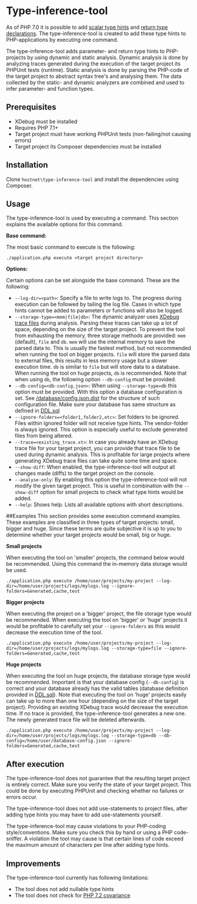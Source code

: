 # Type-inference-tool
As of PHP 7.0 it is possible to add [scalar type hints](https://wiki.php.net/rfc/scalar_type_hints) and
[return type declarations](https://wiki.php.net/rfc/return_types). The type-inference-tool is created to add these
type hints to PHP-applications by executing one command.

The type-inference-tool adds parameter- and return type hints to PHP-projects by using dynamic and static analysis.
Dynamic analysis is done by analyzing traces generated during the execution of the target project its PHPUnit tests
(runtime). Static analysis is done by parsing the PHP-code of the target project to abstract syntax tree's and
analysing them. The data collected by the static- and dynamic analyzers are combined and used to infer parameter-
and function types.


## Prerequisites
* XDebug must be installed
* Requires PHP 7.1+
* Target project must have working PHPUnit tests (non-failing/not causing errors)
* Target project its Composer dependencies must be installed

## Installation
Clone `hostnet\type-inference-tool` and install the dependencies using Composer.

## Usage
The type-inference-tool is used by executing a command. This section explains the available options for this command.

__Base command:__

The most basic command to execute is the following:
```
./application.php execute <target project directory>
```

__Options:__

Certain options can be set alongside the base command. These are the following:

* `--log-dir=<path>`: Specify a file to write logs to. The progress during execution can be followed by tailing the
log file. Cases in which type hints cannot be added to parameters or functions will also be logged. 
* `--storage-type=<mem|file|db>`: The dynamic analyzer uses
[XDebug trace files](https://xdebug.org/docs/execution_trace) during analysis. Parsing these traces can take up a lot
of space, depending on the size of the target project. To prevent the tool from exhausting the memory, three storage
methods are provided: `mem` (default), `file` and `db`. `mem` will use the internal memory to save the parsed data to.
This is usually the fastest method, but not recommended when running the tool on bigger projects. `file` will store the
parsed data to external files, this results in less memory usage but a slower execution time. `db` is similar to `file`
but will store data to a database. When running the tool on huge projects, `db` is recommended. Note that when using
`db`, the following option `--db-config` must be provided.
* `--db-config=<db-config.json>`: When using `--storage-type=db` this option must be provided. With this option a
database configuration is set. See [/database/config.json.dist](/database/config.json.dist) for the structure of
such configuration file. Make sure your database has same structure as defined in [DDL.sql](/database/config.json.dist)
* `--ignore-folders=<folder1,folder2,etc>`: Set folders to be ignored. Files within ignored folder will not receive
type hints. The vendor-folder is always ignored. This option is especially useful to exclude generated files from
being altered.
* `--trace=<existing_trace.xt>`: In case you already have an XDebug trace file for your target project, you can provide
that trace file to be used during dynamic analysis. This is profitable for large projects where generating XDebug trace
files can take quite some time and space.
* `--show-diff`: When enabled, the type-inference-tool will output all changes made (diffs) to the target project on
the console.
* `--analyse-only`: By enabling this option the type-inference-tool will not modify the given target project. This is
useful in combination with the `--show-diff` option for small projects to check what type hints would be added.
* `--help`: Shows help. Lists all available options with short descriptions.

##Examples
This section provides some execution command examples. These examples are classified in three types of target
projects: small, bigger and huge. Since these terms are quite subjective it is up to you to determine whether your
target projects would be small, big or huge.

__Small projects__

When executing the tool on 'smaller' projects, the command below would be recommended. Using this command the in-memory
data storage would be used.
```
./application.php execute /home/user/projects/my-project --log-dir=/home/user/projects/logs/mylogs.log --ignore-folders=Generated,cache,test
```
__Bigger projects__

When executing the project on a 'bigger' project, the file storage type would be recommended. When executing the tool
on 'bigger' or 'huge' projects it would be profitable to carefully set your `--ignore-folders` as this would decrease
the execution time of the tool.
```
./application.php execute /home/user/projects/my-project --log-dir=/home/user/projects/logs/mylogs.log --storage-type=file --ignore-folders=Generated,cache,test
```

__Huge projects__

When executing the tool on huge projects, the database storage type would be recommended. Important is that your
database config (`--db-config`) is correct and your database already has the valid tables (database definition
provided in [DDL.sql](/database/config.json.dist)). Note that executing the tool on 'huge' projects easily can
take up to more than one hour (depending on the size of the target project). Providing an existing XDebug trace would
decrease the execution time. If no trace is provided, the type-inference-tool generates a new one. The newly generated
trace file will be deleted afterwards.

```
./application.php execute /home/user/projects/my-project --log-dir=/home/user/projects/logs/mylogs.log --storage-type=db --db-config=/home/user/database-config.json --ignore-folders=Generated,cache,test
```

## After execution
The type-inference-tool does not guarantee that the resulting target project is entirely correct. Make sure you verify
the state of your target project. This could be done by executing PHPUnit and checking whether no failures or errors
occur.

The type-inference-tool does not add use-statements to project files, after adding type hints you may have to
add use-statements yourself.

The type-inference-tool may cause violations to your PHP-coding style/conventions. Make sure you check this by hand or
using a PHP code-sniffer. A violation the tool may cause is that certain lines of code exceed the maximum amount of
characters per line after adding type hints.

## Improvements
The type-inference-tool currently has following limitations:
* The tool does not add nullable type hints
* The tool does not check for [PHP 7.2 covariance](https://wiki.php.net/rfc/parameter-no-type-variance)
